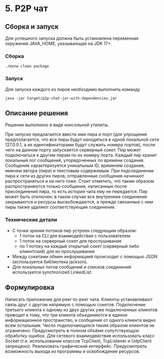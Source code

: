 # 5. P2P чат

## Сборка и запуск
Для успешного запуска должна быть установлена переменная окружения JAVA_HOME, указывающая на JDK 17+.

### Сборка
```shell
./mvnw clean package
```
### Запуск
Для запуска каждого из пиров необходимо выполнить команду
```shell
java -jar target/p2p-chat-jar-with-dependencies.jar
```

## Описание решения
Решение выполнено в виде консольной утилиты.

При запуске предлагается ввести имя пира и порт (для упрощения предполагается, что все пиры будут находиться в одной локальной сети 127.0.0.1, а их идентификаторами будут служить номера портов), после чего на данном порту запускается серверный сокет. Пир может подключаться к другим пирам по их номеру порта. Каждый пир хранит локальный лог сообщений, упорядоченных по времени создания. Сообщение характеризуется уникальным ID, временем создания, именем автора (пира) и текстовым содержимым. При подсоединении пира к сети из других пиров, отправленные сообщения начинают распространяться и на него тоже. Стоит отметить, что таким образом распространяются только сообщения, написанные после присоединения пира, то есть история чата ему не передается. Пир может быть отключен: в таком случае все внутренние соединения закрываются и ресурсы высвобождаются, а прежде связанные с ним пиры также удаляют соответствующие соединения.

### Технические детали
- С точки зрения потоков пир устроен следующим образом:
  - 1 поток на CLI для взаимодействия с пользователем
  - 1 поток на серверный сокет для прослушивания
  - по 1 потоку на каждый открытый сокет (серверный либо клиентский) для их прослушивания
- Между сокетами обмен информацией происходит с помощью JSON (используется библиотека jackson).
- Для локальных логов сообщений и списков соединений используется synchronized LinkedList.

## Формулировка
Написать приложение для peer-to-peer чата. Клиенты устанавливают связь друг с другом напрямую с помощью сокетов. Подключение третьего клиента к одному из двух других уже подключенных клиентов приводит к тому, что три клиента объединяются в единое информационное пространство, и сообщение от одного клиента видно всем остальным. Число подключающихся таким образом клиентов не ограничено. Предусмотреть в полном объёме сопутствующую обработку ошибок. Для сетевого взаимодействия использовать класс Socket (т.е. использование классов TcpClient, TcpListener и UdpClient запрещено). Реализовать графический интерфейс. Предусмотреть возможность выхода из программы и освобождение ресурсов.